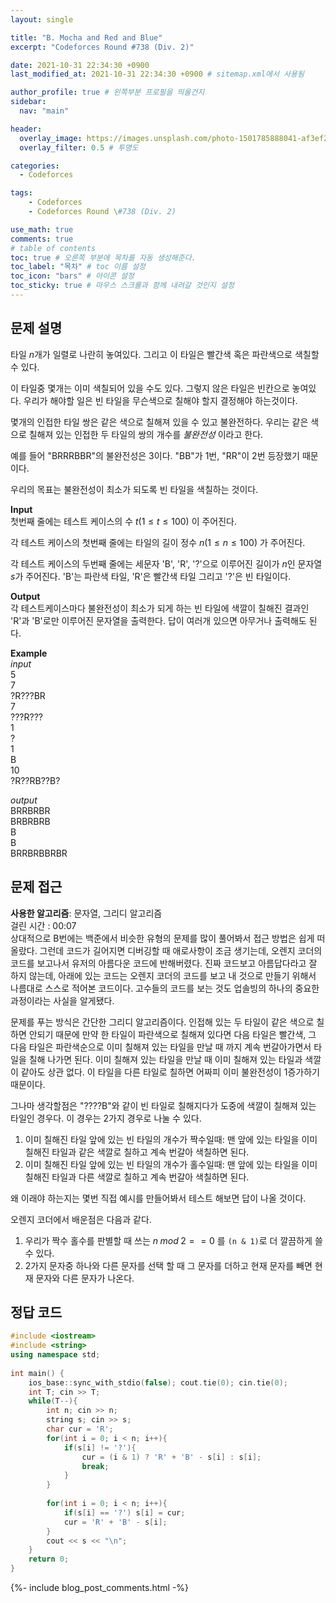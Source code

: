 ```yaml
---
layout: single

title: "B. Mocha and Red and Blue"
excerpt: "Codeforces Round #738 (Div. 2)"

date: 2021-10-31 22:34:30 +0900
last_modified_at: 2021-10-31 22:34:30 +0900 # sitemap.xml에서 사용됨

author_profile: true # 왼쪽부분 프로필을 띄울건지
sidebar:
  nav: "main"

header:
  overlay_image: https://images.unsplash.com/photo-1501785888041-af3ef285b470?ixlib=rb-1.2.1&ixid=eyJhcHBfaWQiOjEyMDd9&auto=format&fit=crop&w=1350&q=80
  overlay_filter: 0.5 # 투명도

categories: 
  - Codeforces

tags: 
    - Codeforces
    - Codeforces Round \#738 (Div. 2)

use_math: true
comments: true
# table of contents
toc: true # 오른쪽 부분에 목차를 자동 생성해준다.
toc_label: "목차" # toc 이름 설정
toc_icon: "bars" # 아이콘 설정
toc_sticky: true # 마우스 스크롤과 함께 내려갈 것인지 설정
---  
```



## 문제 설명  
타일 $n$개가 일렬로 나란히 놓여있다. 그리고 이 타일은 빨간색 혹은 파란색으로 색칠할 수 있다.  

이 타일중 몇개는 이미 색칠되어 있을 수도 있다. 그렇지 않은 타일은 빈칸으로 놓여있다. 우리가 해야할 일은 빈 타일을 무슨색으로 칠해야 할지 결정해야 하는것이다.  

몇개의 인접한 타일 쌍은 같은 색으로 칠해져 있을 수 있고 불완전하다. 우리는 같은 색으로 칠해져 있는 인접한 두 타일의 쌍의 개수를 _불완전성_ 이라고 한다.  

예를 들어 "BRRRBBR"의 불완전성은 3이다. "BB"가 1번, "RR"이 2번 등장했기 때문이다.  

우리의 목표는 불완전성이 최소가 되도록 빈 타일을 색칠하는 것이다.

__Input__  
첫번째 줄에는 테스트 케이스의 수 $t (1 \le t \le 100)$ 이 주어진다.  

각 테스트 케이스의 첫번째 줄에는 타일의 길이 정수 $n (1 \le n \le 100)$ 가 주어진다.  

각 테스트 케이스의 두번째 줄에는 세문자 'B', 'R', '?'으로 이루어진 길이가 $n$인 문자열 $s$가 주어진다. 'B'는 파란색 타일, 'R'은 빨간색 타일 그리고 '?'은 빈 타일이다.

__Output__  
각 테스트케이스마다 불완전성이 최소가 되게 하는 빈 타일에 색깔이 칠해진 결과인 'R'과 'B'로만 이루어진 문자열을 출력한다. 답이 여러개 있으면 아무거나 출력해도 된다.

__Example__  
_input_  
5  
7  
?R???BR  
7  
???R???  
1  
?  
1  
B  
10  
?R??RB??B?  
  
_output_  
BRRBRBR  
BRBRBRB  
B  
B  
BRRBRBBRBR    

    
## 문제 접근
__사용한 알고리즘__: 문자열, 그리디 알고리즘   
걸린 시간 : 00:07  
상대적으로 B번에는 백준에서 비슷한 유형의 문제를 많이 풀어봐서 접근 방법은 쉽게 떠올랐다. 그런데 코드가 길어지면 디버깅할 때 애로사항이 조금 생기는데, 오렌지 코더의 코드를 보고나서 유저의 아름다운 코드에 반해버렸다. 진짜 코드보고 아름답다라고 잘 하지 않는데, 아래에 있는 코드는 오렌지 코더의 코드를 보고 내 것으로 만들기 위해서 나름대로 스스로 적어본 코드이다. 고수들의 코드를 보는 것도 업솔빙의 하나의 중요한 과정이라는 사실을 알게됐다.  

문제를 푸는 방식은 간단한 그리디 알고리즘이다. 인접해 있는 두 타일이 같은 색으로 칠하면 안되기 때문에 만약 한 타일이 파란색으로 칠해져 있다면 다음 타일은 빨간색, 그 다음 타일은 파란색순으로 이미 칠해져 있는 타일을 만날 때 까지 계속 번갈아가면서 타일을 칠해 나가면 된다. 이미 칠해져 있는 타일을 만날 때 이미 칠해져 있는 타일과 색깔이 같아도 상관 없다. 이 타일을 다른 타일로 칠하면 어짜피 이미 불완전성이 1증가하기 때문이다.  

그나마 생각할점은 "????B"와 같이 빈 타일로 칠해지다가 도중에 색깔이 칠해져 있는 타일인 경우다. 이 경우는 2가지 경우로 나눌 수 있다.
1. 이미 칠해진 타일 앞에 있는 빈 타일의 개수가 짝수일때: 맨 앞에 있는 타일을 이미 칠해진 타일과 같은 색깔로 칠하고 계속 번갈아 색칠하면 된다.
2. 이미 칠해진 타일 앞에 있는 빈 타일의 개수가 홀수일때: 맨 앞에 있는 타일을 이미 칠해진 타일과 다른 색깔로 칠하고 계속 번갈아 색칠하면 된다.  

왜 이래야 하는지는 몇번 직접 예시를 만들어봐서 테스트 해보면 답이 나올 것이다.  

오렌지 코더에서 배운점은 다음과 같다. 
1. 우리가 짝수 홀수를 판별할 때 쓰는 $n \; mod \; 2 == 0$ 를 ```(n & 1)```로 더 깔끔하게 쓸 수 있다.
2. 2가지 문자중 하나와 다른 문자를 선택 할 때 그 문자를 더하고 
현재 문자를 빼면 현재 문자와 다른 문자가 나온다.

## 정답 코드  
```cpp
#include <iostream>
#include <string>
using namespace std;
 
int main() {
	ios_base::sync_with_stdio(false); cout.tie(0); cin.tie(0);
	int T; cin >> T;
	while(T--){
	    int n; cin >> n;
	    string s; cin >> s;
	    char cur = 'R';
	    for(int i = 0; i < n; i++){
	        if(s[i] != '?'){
	            cur = (i & 1) ? 'R' + 'B' - s[i] : s[i];
	            break;
	        }
	    }
	    
	    for(int i = 0; i < n; i++){
	        if(s[i] == '?') s[i] = cur;
	        cur = 'R' + 'B' - s[i];
	    }
	    cout << s << "\n";
	}
	return 0;
}
```  
{%- include blog_post_comments.html -%}
